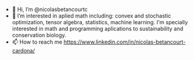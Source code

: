 - 👋 Hi, I’m @nicolasbetancourtc
- 🌱 I’m interested in aplied math including: convex and stochastic optimization, tensor algebra, statistics, machine learning. 
     I'm specially interested in math and programming aplications to sustainability and conservation biology.
- 📫 How to reach me https://www.linkedin.com/in/nicolas-betancourt-cardona/

<!---
nicolasbetancourtc/nicolasbetancourtc is a ✨ special ✨ repository because its `README.md` (this file) appears on your GitHub profile.
You can click the Preview link to take a look at your changes.
--->
